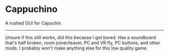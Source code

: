 # Cappuchino
A rushed GUI for Capuchin

---

Unsure if this still works, did this because I got bored. Has a soundboard that's half broken, room joiner/leaver, PC and VR fly, PC buttons, and other mods. I probably won't make anything else for this low quality game.
